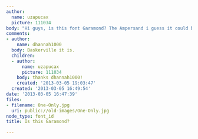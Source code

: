 ```yaml
---
author:
  name: uzapucax
  picture: 111034
body: "Hi guys, is this font Garamond? The Ampersand i guess it could be Baskerville.\r\n\r\n"
comments:
- author:
    name: dhannah1000
  body: Baskerville it is.
  children:
  - author:
      name: uzapucax
      picture: 111034
    body: thanks dhannah1000!
    created: '2013-03-05 19:03:47'
  created: '2013-03-05 16:49:54'
date: '2013-03-05 16:47:39'
files:
- filename: One-Only.jpg
  uri: public://old-images/One-Only.jpg
node_type: font_id
title: Is this Garamond?

---
```

